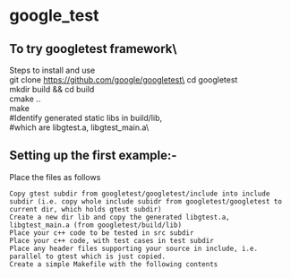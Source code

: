 # google_test
## To try googletest framework\

Steps to install and use\
    git clone https://github.com/google/googletest\
    cd googletest\
    mkdir build && cd build\
    cmake ..\
    make\
    #Identify generated static libs in build/lib, \
    #which are libgtest.a, libgtest_main.a\

## Setting up the first example:-

Place the files as follows

    Copy gtest subdir from googletest/googletest/include into include subdir (i.e. copy whole include subidr from googletest/googletest to current dir, which holds gtest subdir)
    Create a new dir lib and copy the generated libgtest.a, libgtest_main.a (from googletest/build/lib)
    Place your c++ code to be tested in src subdir
    Place your c++ code, with test cases in test subdir
    Place any header files supporting your source in include, i.e. parallel to gtest which is just copied.
    Create a simple Makefile with the following contents
